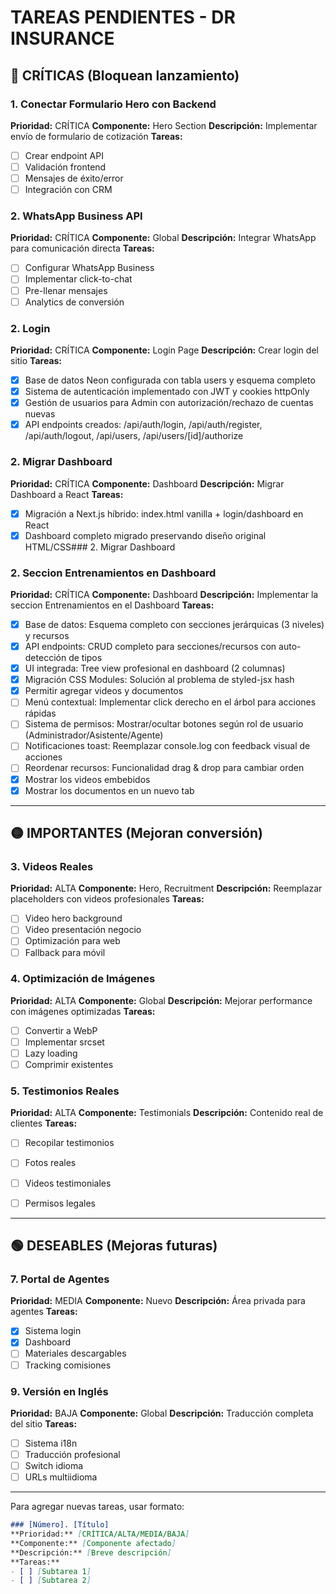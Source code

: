 # TAREAS PENDIENTES - DR INSURANCE

## 🔴 CRÍTICAS (Bloquean lanzamiento)

### 1. Conectar Formulario Hero con Backend
**Prioridad:** CRÍTICA
**Componente:** Hero Section
**Descripción:** Implementar envío de formulario de cotización
**Tareas:**
- [ ] Crear endpoint API
- [ ] Validación frontend
- [ ] Mensajes de éxito/error
- [ ] Integración con CRM

### 2. WhatsApp Business API
**Prioridad:** CRÍTICA
**Componente:** Global
**Descripción:** Integrar WhatsApp para comunicación directa
**Tareas:**
- [ ] Configurar WhatsApp Business
- [ ] Implementar click-to-chat
- [ ] Pre-llenar mensajes
- [ ] Analytics de conversión

### 2. Login 
**Prioridad:** CRÍTICA
**Componente:** Login Page
**Descripción:** Crear login del sitio
**Tareas:**
 - [x] Base de datos Neon configurada con tabla users y esquema completo
 - [x] Sistema de autenticación implementado con JWT y cookies httpOnly
 - [x] Gestión de usuarios para Admin con autorización/rechazo de cuentas nuevas
 - [x] API endpoints creados: /api/auth/login, /api/auth/register, /api/auth/logout, /api/users, /api/users/[id]/authorize

### 2. Migrar Dashboard 
**Prioridad:** CRÍTICA
**Componente:** Dashboard
**Descripción:** Migrar Dashboard a React
**Tareas:**

 - [x] Migración a Next.js híbrido: index.html vanilla + login/dashboard en React
 - [x] Dashboard completo migrado preservando diseño original HTML/CSS### 2. Migrar Dashboard 

### 2. Seccion Entrenamientos en Dashboard  
**Prioridad:** CRÍTICA
**Componente:** Dashboard
**Descripción:** Implementar la seccion Entrenamientos en el Dashboard
**Tareas:**
  - [x] Base de datos: Esquema completo con secciones jerárquicas (3 niveles) y recursos
  - [x] API endpoints: CRUD completo para secciones/recursos con auto-detección de tipos
  - [x] UI integrada: Tree view profesional en dashboard (2 columnas)
  - [x] Migración CSS Modules: Solución al problema de styled-jsx hash
  - [x] Permitir agregar videos y documentos
  - [ ] Menú contextual: Implementar click derecho en el árbol para acciones rápidas
  - [ ] Sistema de permisos: Mostrar/ocultar botones según rol de usuario (Administrador/Asistente/Agente)
  - [ ] Notificaciones toast: Reemplazar console.log con feedback visual de acciones
  - [ ] Reordenar recursos: Funcionalidad drag & drop para cambiar orden  
  - [x] Mostrar los videos embebidos
  - [x] Mostrar los documentos en un nuevo tab
  
  ---

## 🟡 IMPORTANTES (Mejoran conversión)

### 3. Videos Reales
**Prioridad:** ALTA
**Componente:** Hero, Recruitment
**Descripción:** Reemplazar placeholders con videos profesionales
**Tareas:**
- [ ] Video hero background
- [ ] Video presentación negocio
- [ ] Optimización para web
- [ ] Fallback para móvil

### 4. Optimización de Imágenes
**Prioridad:** ALTA
**Componente:** Global
**Descripción:** Mejorar performance con imágenes optimizadas
**Tareas:**
- [ ] Convertir a WebP
- [ ] Implementar srcset
- [ ] Lazy loading
- [ ] Comprimir existentes

### 5. Testimonios Reales
**Prioridad:** ALTA
**Componente:** Testimonials
**Descripción:** Contenido real de clientes
**Tareas:**
- [ ] Recopilar testimonios
- [ ] Fotos reales
- [ ] Videos testimoniales
- [ ] Permisos legales


---

## 🟢 DESEABLES (Mejoras futuras)

### 7. Portal de Agentes
**Prioridad:** MEDIA
**Componente:** Nuevo
**Descripción:** Área privada para agentes
**Tareas:**
- [x] Sistema login
- [x] Dashboard
- [ ] Materiales descargables
- [ ] Tracking comisiones

### 9. Versión en Inglés
**Prioridad:** BAJA
**Componente:** Global
**Descripción:** Traducción completa del sitio
**Tareas:**
- [ ] Sistema i18n
- [ ] Traducción profesional
- [ ] Switch idioma
- [ ] URLs multiidioma

---

Para agregar nuevas tareas, usar formato:
```markdown
### [Número]. [Título]
**Prioridad:** [CRÍTICA/ALTA/MEDIA/BAJA]
**Componente:** [Componente afectado]
**Descripción:** [Breve descripción]
**Tareas:**
- [ ] [Subtarea 1]
- [ ] [Subtarea 2]
```
